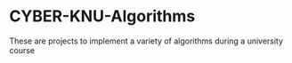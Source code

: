 # CYBER-KNU-Algorithms
These are projects to implement a variety of algorithms during a university course

